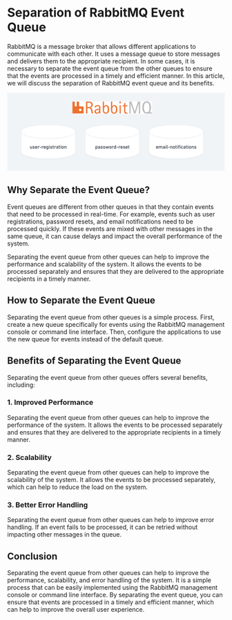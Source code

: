 # Separation of RabbitMQ Event Queue

RabbitMQ is a message broker that allows different applications to communicate with each other. It uses a message queue to store messages and delivers them to the appropriate recipient. In some cases, it is necessary to separate the event queue from the other queues to ensure that the events are processed in a timely and efficient manner. In this article, we will discuss the separation of RabbitMQ event queue and its benefits.

![diagram-1-aws-lambda](/assets/rabbit-mq-events.png)

## Why Separate the Event Queue?

Event queues are different from other queues in that they contain events that need to be processed in real-time. For example, events such as user registrations, password resets, and email notifications need to be processed quickly. If these events are mixed with other messages in the same queue, it can cause delays and impact the overall performance of the system.

Separating the event queue from other queues can help to improve the performance and scalability of the system. It allows the events to be processed separately and ensures that they are delivered to the appropriate recipients in a timely manner.

## How to Separate the Event Queue

Separating the event queue from other queues is a simple process. First, create a new queue specifically for events using the RabbitMQ management console or command line interface. Then, configure the applications to use the new queue for events instead of the default queue.

## Benefits of Separating the Event Queue

Separating the event queue from other queues offers several benefits, including:

### 1. Improved Performance

Separating the event queue from other queues can help to improve the performance of the system. It allows the events to be processed separately and ensures that they are delivered to the appropriate recipients in a timely manner.

### 2. Scalability

Separating the event queue from other queues can help to improve the scalability of the system. It allows the events to be processed separately, which can help to reduce the load on the system.

### 3. Better Error Handling

Separating the event queue from other queues can help to improve error handling. If an event fails to be processed, it can be retried without impacting other messages in the queue.

## Conclusion

Separating the event queue from other queues can help to improve the performance, scalability, and error handling of the system. It is a simple process that can be easily implemented using the RabbitMQ management console or command line interface. By separating the event queue, you can ensure that events are processed in a timely and efficient manner, which can help to improve the overall user experience.